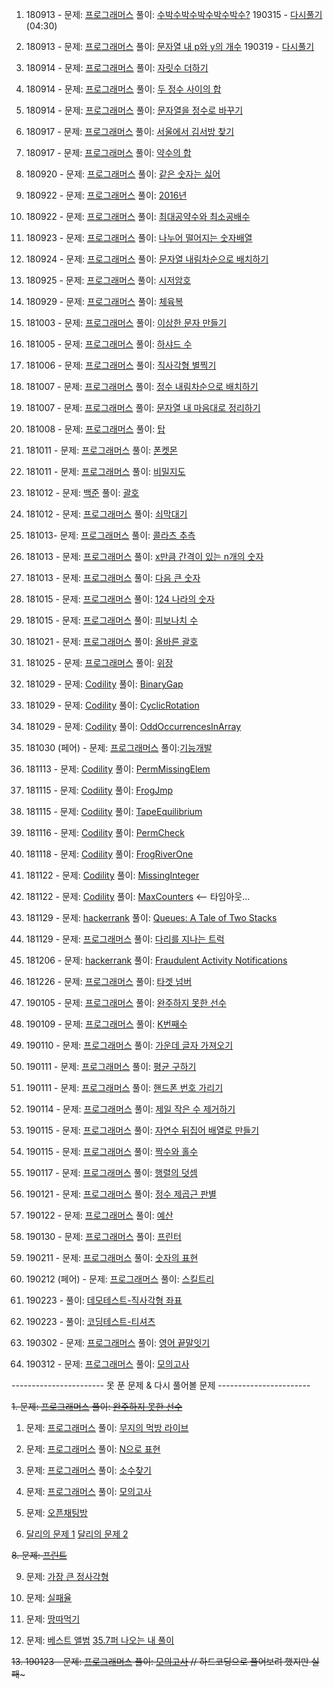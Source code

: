 1. 180913 - 
문제: [프로그래머스](https://programmers.co.kr/learn/courses/30/lessons/12922)
풀이: [수박수박수박수박수박수?](https://gist.github.com/developersoom/940febbf354650982fe376374d6011e5)
190315 - [다시풀기](https://gist.github.com/developersoom/2867992bc1bfbfe6018b96c59a147c98)(04:30)

2. 180913 - 
문제: [프로그래머스](https://programmers.co.kr/learn/courses/30/lessons/12916)
풀이: [문자열 내 p와 y의 개수](https://gist.github.com/developersoom/b5d3c5a9985427b07d16c7703ae167da)
190319 - [다시풀기](https://gist.github.com/developersoom/59dba490c05147ba16d4baac0ada883c)

3. 180914 - 
문제: [프로그래머스](https://programmers.co.kr/learn/courses/30/lessons/12931?language=javascript)
풀이: [자릿수 더하기](https://gist.github.com/developersoom/5b30161544d09a3d478efc8bc8e9ac2b)

4. 180914 - 
문제: [프로그래머스](https://programmers.co.kr/learn/courses/30/lessons/12912?language=javascript)
풀이: [두 정수 사이의 합](https://gist.github.com/developersoom/a84ba0d4192b404cfd2e454f728f01ba)

5. 180914 - 
문제: [프로그래머스](https://programmers.co.kr/learn/courses/30/lessons/12925)
풀이: [문자열을 정수로 바꾸기](https://gist.github.com/developersoom/de556d8ef577a5d98c247293d2ecdf80)

6. 180917 - 
문제: [프로그래머스](https://programmers.co.kr/learn/courses/30/lessons/12919)
풀이: [서울에서 김서방 찾기](https://gist.github.com/developersoom/f4e044ba32ca3dd35cb086441493e3a4)

7. 180917 - 
문제: [프로그래머스](https://programmers.co.kr/learn/courses/30/lessons/12928?language=javascript)
풀이: [약수의 합](https://gist.github.com/developersoom/f717ecd4e753e86ffc649b1db3a63ad1)

8. 180920 - 
문제: [프로그래머스](https://programmers.co.kr/learn/courses/30/lessons/12906)
풀이: [같은 숫자는 싫어](https://gist.github.com/developersoom/3944febcfeb8509aa906af5b308a3e6f)

9. 180922 - 
문제: [프로그래머스](https://programmers.co.kr/learn/courses/30/lessons/12901?language=javascript)
풀이: [2016년](https://gist.github.com/developersoom/b5fabbd75d15c56be943077747edbd3f)

10. 180922 -
문제: [프로그래머스](https://programmers.co.kr/learn/courses/30/lessons/12940?language=javascript)
풀이: [최대공약수와 최소공배수](https://gist.github.com/developersoom/40c8a776b029cafffadca035eaeacc25)

11. 180923 -
문제: [프로그래머스](https://programmers.co.kr/learn/courses/30/lessons/12910?language=javascript)
풀이: [나누어 떨어지는 숫자배열](https://gist.github.com/developersoom/c09d30e18754e72017d2e4da95d9985a)

12. 180924 - 
문제: [프로그래머스](https://programmers.co.kr/learn/courses/30/lessons/12917?language=javascript)
풀이: [문자열 내림차순으로 배치하기](https://gist.github.com/developersoom/4382cac949289543cf75ff7728805e78)

13. 180925 - 
문제: [프로그래머스](https://programmers.co.kr/learn/courses/30/lessons/12926?language=javascript)
풀이: [시저암호](https://gist.github.com/developersoom/70894f94a6e711a8ed11f9794a4dcf8b)

14. 180929 - 
문제: [프로그래머스](https://programmers.co.kr/learn/courses/30/lessons/42862?language=javascript)
풀이: [체육복](https://gist.github.com/developersoom/9f997bd64b5c0d1d1130d740c5db6aae)

15. 181003 - 
문제: [프로그래머스](https://programmers.co.kr/learn/courses/30/lessons/12930?language=javascript)
풀이: [이상한 문자 만들기](https://gist.github.com/developersoom/8ecd5609031388bdd1484e3658aa6387)

16. 181005 - 
문제: [프로그래머스](https://programmers.co.kr/learn/courses/30/lessons/12947)
풀이: [하샤드 수](https://gist.github.com/developersoom/15a9d03bd246a882ea4054f76cce4f7f)

17. 181006 - 
문제: [프로그래머스](https://programmers.co.kr/learn/courses/30/lessons/12969?language=javascript)
풀이: 
[직사각형 별찍기](https://gist.github.com/developersoom/5edb7002bed420f4b1ceb4503cd262cc)

18. 181007 -
문제: [프로그래머스](https://programmers.co.kr/learn/courses/30/lessons/12933?language=javascript)
풀이: [정수 내림차순으로 배치하기](https://gist.github.com/developersoom/70b104a567211191f9e43c47cd3b0925)

19. 181007 - 
문제: [프로그래머스](https://programmers.co.kr/learn/courses/30/lessons/12915?language=javascript)
풀이: [문자열 내 마음대로 정리하기](https://gist.github.com/developersoom/a8b545a2f2c1473d4ab346383fd9aaaf)

20. 181008 -
문제: [프로그래머스](https://programmers.co.kr/learn/courses/30/lessons/42588) 풀이: [탑](https://gist.github.com/developersoom/031ea7be9cdd54d48d605ec4c7e2a6e6) 

21. 181011 - 
문제: [프로그래머스](https://programmers.co.kr/learn/courses/30/lessons/1845) 풀이: [폰켓몬](https://gist.github.com/developersoom/ea5a64ec8e9549d1026f482898da71dc)

22. 181011 -
문제: [프로그래머스](https://programmers.co.kr/learn/courses/30/lessons/17681) 풀이: [비밀지도](https://gist.github.com/developersoom/68525875996913d8254f77f948358402)

23. 181012 - 
문제: [백준](https://www.acmicpc.net/problem/9012) 풀이: [괄호](https://gist.github.com/developersoom/2ad28be52505bb990609914b798c36fd)

24. 181012 -
문제: [프로그래머스](https://programmers.co.kr/learn/courses/30/lessons/42585?language=javascript) 풀이: [쇠막대기](https://gist.github.com/developersoom/6320503428e99e7cecc6db84b42ba337)

25. 181013- 
문제: [프로그래머스](https://programmers.co.kr/learn/courses/30/lessons/12943?language=javascript) 풀이: [콜라츠 추측](https://gist.github.com/developersoom/1a3083d657d63a7c6e96262542ccaac0)

26. 181013 - 
문제: [프로그래머스](https://programmers.co.kr/learn/courses/30/lessons/12954?language=javascript) 풀이: [x만큼 간격이 있는 n개의 숫자](https://gist.github.com/developersoom/318c50f5d9392a58ef078a890bbcf343)

27. 181013 - 
문제: [프로그래머스](https://programmers.co.kr/learn/courses/30/lessons/12911?language=javascript)
풀이: [다음 큰 숫자](https://gist.github.com/developersoom/b9aa162c2f4f26e2eb4f866198a662a0)

28. 181015 - 
문제: [프로그래머스](https://programmers.co.kr/learn/courses/30/lessons/12899?language=javascript) 풀이: [124 나라의 숫자](https://gist.github.com/developersoom/f1bff224d09bd51876e8ce44e92e30b2)

29. 181015 - 
문제: [프로그래머스](https://programmers.co.kr/learn/courses/30/lessons/12945?language=javascript) 풀이: [피보나치 수](https://gist.github.com/developersoom/c88b1343b68911522b9177142ea71fe1)

30. 181021 - 
문제: [프로그래머스](https://programmers.co.kr/learn/courses/30/lessons/12909?language=javascript) 풀이: [올바른 괄호](https://gist.github.com/developersoom/adab19f6603c567600f8a5aaf3e10794)

31. 181025 - 문제: [프로그래머스](https://programmers.co.kr/learn/courses/30/lessons/42578?language=javascript) 풀이: [위장](https://gist.github.com/developersoom/9eede54b1e0208eba52d66cc4901a9dc)

32. 181029 - 문제: [Codility](https://app.codility.com/programmers/lessons/1-iterations/binary_gap/) 풀이: [BinaryGap](https://gist.github.com/developersoom/0c0482849af6cb0a92559a282e4f71b1)

33. 181029 - 문제: [Codility](https://app.codility.com/programmers/lessons/2-arrays/cyclic_rotation/) 풀이: [CyclicRotation](https://gist.github.com/developersoom/9e6c60fd115b716f201c5a17d42eb11a)

34. 181029 - 문제: [Codility](https://app.codility.com/programmers/lessons/2-arrays/odd_occurrences_in_array/) 풀이: [OddOccurrencesInArray](https://gist.github.com/developersoom/7bc533a1fdbc72f4b0fb128203288b2e)

35. 181030 (페어) - 문제: [프로그래머스](https://programmers.co.kr/learn/courses/30/lessons/42586?language=javascript) 풀이:[기능개발](https://gist.github.com/developersoom/acad3b5e323e7acee910e128ed72ac65)

36. 181113 - 문제: [Codility](https://app.codility.com/programmers/lessons/3-time_complexity/perm_missing_elem/) 풀이: [PermMissingElem](https://gist.github.com/developersoom/d053921d9b104119f46700dd3a5d1daf)

37. 181115 - 문제: [Codility](https://app.codility.com/programmers/lessons/3-time_complexity/frog_jmp/) 풀이: [FrogJmp](https://gist.github.com/developersoom/dd3b37516affe96d9e0078a2b37d25f6)

38. 181115 - 문제: [Codility](https://app.codility.com/programmers/lessons/3-time_complexity/tape_equilibrium/) 풀이: [TapeEquilibrium](https://gist.github.com/developersoom/89e244591013687e9a6d9671d2cae2d0)

39. 181116 - 문제: [Codility](https://app.codility.com/programmers/lessons/4-counting_elements/perm_check/) 풀이: [PermCheck](https://gist.github.com/developersoom/630705119de7f83d53e6d56793283dc7)

40. 181118 - 문제: [Codility](https://app.codility.com/programmers/lessons/4-counting_elements/frog_river_one/) 풀이: [FrogRiverOne](https://gist.github.com/developersoom/c2e8ef825e18090eea40389ad9a757f2)

41. 181122 - 문제: [Codility](https://app.codility.com/programmers/lessons/4-counting_elements/missing_integer/) 풀이: [MissingInteger](https://gist.github.com/developersoom/bada45b76962e95c8e61132c042ea750)

42. 181122 - 문제: [Codility](https://app.codility.com/programmers/lessons/4-counting_elements/max_counters/) 풀이: [MaxCounters](https://gist.github.com/developersoom/e9aabc2473544c9fdadfb08f863859bf) <-- 타임아웃... 

43. 181129 - 문제: [hackerrank](https://www.hackerrank.com/challenges/ctci-queue-using-two-stacks/problem?h_l=interview&playlist_slugs%5B%5D=interview-preparation-kit&playlist_slugs%5B%5D=stacks-queues) 풀이: [Queues: A Tale of Two Stacks](https://gist.github.com/developersoom/34154ee6f89e33d83a646a2127b4a867)

44. 181129 - 문제: [프로그래머스](https://programmers.co.kr/learn/courses/30/lessons/42583?language=javascript) 풀이: [다리를 지나는 트럭](https://gist.github.com/developersoom/c88506a137fcba4e967a8df8b3ccad55)

45. 181206 - 문제: [hackerrank](https://www.hackerrank.com/challenges/fraudulent-activity-notifications/problem?h_l=interview&playlist_slugs%5B%5D=interview-preparation-kit&playlist_slugs%5B%5D=sorting) 풀이: [Fraudulent Activity Notifications](https://gist.github.com/developersoom/bd74c6d64713135b9f3edbc8f65c5f44)

46. 181226 - 문제: [프로그래머스](https://programmers.co.kr/learn/courses/30/lessons/43165?language=javascript) 풀이: [타겟 넘버](https://gist.github.com/developersoom/c4724de20b80240c5d747d8e51b07964)

47. 190105 - 문제: [프로그래머스](https://programmers.co.kr/learn/courses/30/lessons/42576)
풀이: [완주하지 못한 선수](https://gist.github.com/developersoom/981929e040b38185f126a46289e67f72)

48. 190109 - 문제: [프로그래머스](https://programmers.co.kr/learn/courses/30/lessons/42748?language=javascript) 풀이: [K번째수](https://gist.github.com/developersoom/0b359f362a2514da29d02e51076fe531)

49. 190110 - 문제: [프로그래머스](https://programmers.co.kr/learn/courses/30/lessons/12903?language=javascript) 풀이: [가운데 글자 가져오기](https://gist.github.com/developersoom/43841a11b04e2093fd3bd3ee880ce7d1)

50. 190111 - 문제: [프로그래머스](https://programmers.co.kr/learn/courses/30/lessons/12944) 풀이: [평균 구하기](https://gist.github.com/developersoom/b9345b5be2f92daeb9a5eceee3fa7623)

51. 190111 - 문제: [프로그래머스](https://programmers.co.kr/learn/courses/30/lessons/12948?language=javascript) 풀이: [핸드폰 번호 가리기](https://gist.github.com/developersoom/73acbf9fe63222ea274f33ae15cb2214)

52. 190114 - 문제: [프로그래머스](https://programmers.co.kr/learn/courses/30/lessons/12935?language=javascript) 풀이: [제일 작은 수 제거하기](https://gist.github.com/developersoom/6f1870f6c672e0f77ad0a7356285ce38)

53. 190115 - 문제: [프로그래머스](https://programmers.co.kr/learn/courses/30/lessons/12932?language=javascript) 풀이: [자연수 뒤집어 배열로 만들기](https://gist.github.com/developersoom/814539412f6f116d3f07214ec485133d)

54. 190115 - 문제: [프로그래머스](https://programmers.co.kr/learn/courses/30/lessons/12937?language=javascript) 풀이: [짝수와 홀수](https://gist.github.com/developersoom/86cc66a07f256a11cc0b71608837c766)

55. 190117 - 문제: [프로그래머스](https://programmers.co.kr/learn/courses/30/lessons/12950?language=javascript) 풀이: [행렬의 덧셈](https://gist.github.com/developersoom/fce306653e1470df26036545128f1595)

56. 190121 - 문제: [프로그래머스](https://programmers.co.kr/learn/courses/30/lessons/12934?language=javascript) 풀이: [정수 제곱근 판별](https://gist.github.com/developersoom/16fd7d4da213a0ec5809b821b07bc62f)

57. 190122 - 문제: [프로그래머스](https://programmers.co.kr/learn/courses/30/lessons/12982?language=javascript) 풀이: [예산](https://gist.github.com/developersoom/fceb7c31b34eccecffa8c335ebb1522f)

58. 190130 - 문제: [프로그래머스](https://programmers.co.kr/learn/courses/30/lessons/42587?language=javascript) 풀이: [프린터](https://gist.github.com/developersoom/7639c731132ca9c60eaf7758a42f9560)

59. 190211 - 문제: [프로그래머스](https://programmers.co.kr/learn/courses/30/lessons/12924?language=javascript) 풀이: [숫자의 표현](https://gist.github.com/developersoom/cd973a06cea8c411a268f34dae1831f6)

60. 190212 (페어) - 문제: [프로그래머스](https://programmers.co.kr/learn/courses/30/lessons/49993?language=javascript) 풀이: [스킬트리](https://gist.github.com/developersoom/81c6e99889e05856fe07ca0f55da8983)

61. 190223 - 풀이: [데모테스트-직사각형 좌표](https://gist.github.com/developersoom/93d42f35942fed8df989b33534082c49)

62. 190223 - 풀이: [코딩테스트-티셔츠](https://gist.github.com/developersoom/50a2957a3b0bd99c8c0f6fb14ab8af4c)

63. 190302 - 문제: [프로그래머스](https://programmers.co.kr/learn/courses/30/lessons/12981?language=javascript) 풀이: [영어 끝말잇기](https://gist.github.com/developersoom/cd0d4ca63f02833187313c8ff56e3c9d)

64. 190312 - 문제: [프로그래머스](https://programmers.co.kr/learn/courses/30/lessons/42840?language=javascript) 풀이: [모의고사](https://gist.github.com/developersoom/5af0217ea4e766442be1b01694395fd3v)

----------------------- 못 푼 문제 & 다시 풀어볼 문제 -----------------------
  
~~1. 문제: [프로그래머스](https://programmers.co.kr/learn/courses/30/lessons/42576)
풀이: [완주하지 못한 선수](https://gist.github.com/developersoom/981929e040b38185f126a46289e67f72)~~

1. 문제: [프로그래머스](https://programmers.co.kr/learn/courses/30/lessons/42891?language=javascript)
풀이: [무지의 먹방 라이브]()

3. 문제: [프로그래머스](https://programmers.co.kr/learn/courses/30/lessons/42895?language=javascript)
풀이: [N으로 표현]()

4. 문제: [프로그래머스](https://programmers.co.kr/learn/courses/30/lessons/12921?language=javascript)
풀이: [소수찾기]()

5. 문제: [프로그래머스](https://programmers.co.kr/learn/courses/30/lessons/42840?language=javascript)
풀이: [모의고사]()

6. 문제: [오픈채팅방](https://programmers.co.kr/learn/courses/30/lessons/42888?language=javascript)

7. [달리의 문제 1](https://repl.it/@bgando/stack-prompt)
[달리의 문제 2](https://repl.it/@bgando/queue-prompt)

~~8. 문제: [프린트](https://programmers.co.kr/learn/courses/30/lessons/42587?language=javascript)~~

9. 문제: [가장 큰 정사각형](https://programmers.co.kr/learn/courses/30/lessons/12905?language=javascript)

10. 문제: [실패율](https://programmers.co.kr/learn/courses/30/lessons/42889?language=javascript)

11. 문제: [땅따먹기](https://programmers.co.kr/learn/courses/30/lessons/12913)

12. 문제: [베스트 앨범](https://programmers.co.kr/learn/courses/30/lessons/42579?language=javascript) [35.7퍼 나오는 내 풀이](https://gist.github.com/developersoom/6e4734bdb8aa826455feafbf861a532b)

~~13. 190123 - 문제: [프로그래머스](https://programmers.co.kr/learn/courses/30/lessons/42840?language=javascript) 풀이: [모의고사](https://gist.github.com/developersoom/26845e1c5fe02812f0ea8871ed3cc738) // 하드코딩으로 풀어보려 했지만 실패~~~

